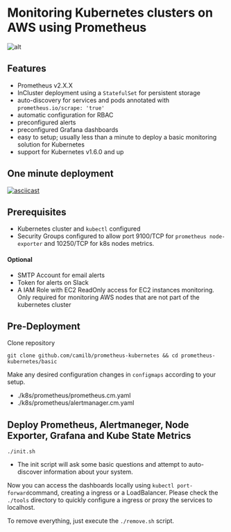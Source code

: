 # Monitoring Kubernetes  clusters on AWS using Prometheus


![alt](https://www.camil.org/content/images/2017/cluster.png)

## Features
* Prometheus v2.X.X
* InCluster deployment using a `StatefulSet` for persistent storage
* auto-discovery for services and pods annotated with `prometheus.io/scrape: 'true'`
* automatic configuration for RBAC
* preconfigured alerts
* preconfigured Grafana dashboards
* easy to setup; usually less than a minute to deploy a basic monitoring solution for Kubernetes
* support for Kubernetes v1.6.0 and up

## One minute deployment
[![asciicast](https://asciinema.org/a/QdIFKxowJ9XOSpS9QYuGI23J5.png)](https://asciinema.org/a/QdIFKxowJ9XOSpS9QYuGI23J5)


## Prerequisites

* Kubernetes cluster and `kubectl` configured
* Security Groups configured to allow port 9100/TCP for `prometheus node-exporter` and 10250/TCP for k8s nodes metrics.

#### Optional
* SMTP Account for email alerts
* Token for alerts on Slack
* A IAM Role with EC2 ReadOnly access for EC2 instances monitoring. Only required for monitoring AWS nodes that are not part of the kubernetes cluster



## Pre-Deployment

Clone repository

    git clone github.com/camilb/prometheus-kubernetes && cd prometheus-kubernetes/basic

Make any desired configuration changes in `configmaps` according to your setup.
* ./k8s/prometheus/prometheus.cm.yaml
* ./k8s/prometheus/alertmanager.cm.yaml


## Deploy Prometheus, Alertmaneger, Node Exporter, Grafana and Kube State Metrics

    ./init.sh

* The init script will ask some basic questions and attempt to auto-discover information about your system.


Now you can access the dashboards locally using `kubectl port-forward`command, creating a ingress or a LoadBalancer. Please check the `./tools` directory to quickly configure a ingress or proxy the services to localhost.

To remove everything, just execute the `./remove.sh` script.

